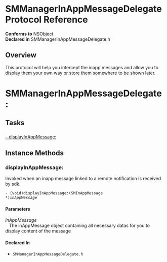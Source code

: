 # SMManagerInAppMessageDelegate Protocol Reference

**Conforms to** NSObject  
**Declared in** SMManagerInAppMessageDelegate.h  

## Overview

This protocol will help you intercept the inapp messages and allow you to display them your own way or store them somewhere to be shown later.

<h1>SMManagerInAppMessageDelegate <NSObject> :</h1>

## Tasks

### 

[&ndash;&nbsp;displayInAppMessage:](#//api/name/displayInAppMessage:)  

<a title="Instance Methods" name="instance_methods"></a>
## Instance Methods

<a name="//api/name/displayInAppMessage:" title="displayInAppMessage:"></a>
### displayInAppMessage:

Invoked when an inapp message linked to a remote notification is received by sdk.

<code>- (void)displayInAppMessage:(SMInAppMessage *)*inAppMessage*</code>

#### Parameters

*inAppMessage*  
&nbsp;&nbsp;&nbsp;The inAppMessage object containing all necessary datas for you to display content of the message  

#### Declared In
* `SMManagerInAppMessageDelegate.h`

